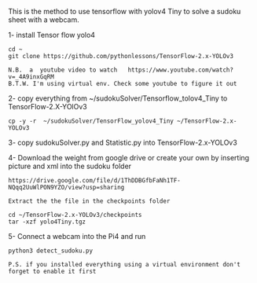 This is the method to use tensorflow with yolov4 Tiny to solve a sudoku sheet with a webcam.

1- install Tensor flow yolo4
    
    cd ~
    git clone https://github.com/pythonlessons/TensorFlow-2.x-YOLOv3
    
    N.B.  a  youtube video to watch   https://www.youtube.com/watch?v=_4A9inxGqRM
    B.T.W. I'm using virtual env. Check some youtube to figure it out
    
2-  copy everything from ~/sudokuSolver/Tensorflow_tolov4_Tiny to TensorFlow-2.X-YOlOv3
    
    cp -y -r  ~/sudokuSolver/TensorFlow_yolov4_Tiny ~/TensorFlow-2.x-YOLOv3
    
3- copy sudokuSolver.py and Statistic.py into TensorFlow-2.x-YOLOv3


4- Download the weight from google drive or create your own by inserting picture and xml into the sudoku folder

    https://drive.google.com/file/d/1ThDDBGfbFaNh1TF-NQqq2UuWlPON9YZO/view?usp=sharing
     
    Extract the the file in the checkpoints folder 
    
    cd ~/TensorFlow-2.x-YOLOv3/checkpoints
    tar -xzf yolo4Tiny.tgz 

5- Connect a webcam into the Pi4 and run 
    
    python3 detect_sudoku.py
    
    P.S. if you installed everything using a virtual environment don't forget to enable it first


     
